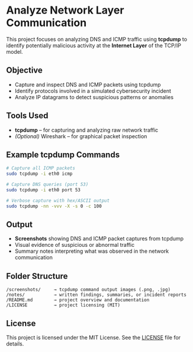 # Analyze Network Layer Communication

This project focuses on analyzing DNS and ICMP traffic using **tcpdump** to identify potentially malicious activity at the **Internet Layer** of the TCP/IP model.

## Objective

- Capture and inspect DNS and ICMP packets using tcpdump  
- Identify protocols involved in a simulated cybersecurity incident  
- Analyze IP datagrams to detect suspicious patterns or anomalies

## Tools Used

- **tcpdump** – for capturing and analyzing raw network traffic  
- *(Optional)* Wireshark – for graphical packet inspection

## Example tcpdump Commands

```bash
# Capture all ICMP packets
sudo tcpdump -i eth0 icmp

# Capture DNS queries (port 53)
sudo tcpdump -i eth0 port 53

# Verbose capture with hex/ASCII output
sudo tcpdump -nn -vvv -X -s 0 -c 100
```

## Output

- **Screenshots** showing DNS and ICMP packet captures from tcpdump  
- Visual evidence of suspicious or abnormal traffic  
- Summary notes interpreting what was observed in the network communication

## Folder Structure

```
/screenshots/     → tcpdump command output images (.png, .jpg)
/notes/           → written findings, summaries, or incident reports
/README.md        → project overview and documentation
/LICENSE          → project licensing (MIT)
```

## License

This project is licensed under the MIT License. See the [LICENSE](./LICENSE) file for details.
